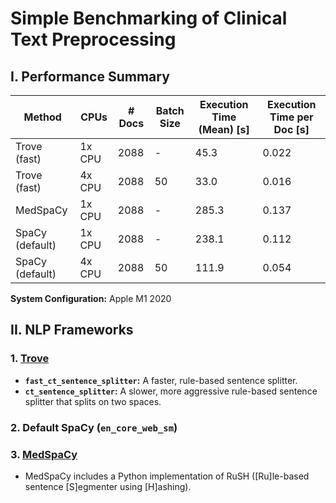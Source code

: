 # Simple Benchmarking of Clinical Text Preprocessing

## I. Performance Summary

| Method                   | CPUs    | # Docs | Batch Size | Execution Time (Mean) [s] | Execution Time per Doc [s] |
|--------------------------|---------|--------|------------|---------------------------|----------------------------|
| Trove (fast)             | 1x CPU  | 2088   | -          | 45.3                       | 0.022                      |
| Trove (fast)             | 4x CPU  | 2088   | 50         | 33.0                       | 0.016                      |
| MedSpaCy                 | 1x CPU  | 2088   | -          | 285.3                      | 0.137                      |
| SpaCy (default)          | 1x CPU  | 2088   | -          | 238.1                      | 0.112                      |
| SpaCy (default)          | 4x CPU  | 2088   | 50         | 111.9                      | 0.054                      |

**System Configuration:** Apple M1 2020

## II. NLP Frameworks

### 1. [Trove](https://github.com/som-shahlab/trove)

- **`fast_ct_sentence_splitter`:** A faster, rule-based sentence splitter.
- **`ct_sentence_splitter`:** A slower, more aggressive rule-based sentence splitter that splits on two spaces.

### 2. Default SpaCy (`en_core_web_sm`)

### 3. [MedSpaCy](https://github.com/medspacy/medspacy)

- MedSpaCy includes a Python implementation of RuSH ([Ru]le-based sentence [S]egmenter using [H]ashing).

